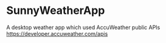# SunnyWeatherApp
A desktop weather app which used AccuWeather public APIs https://developer.accuweather.com/apis
